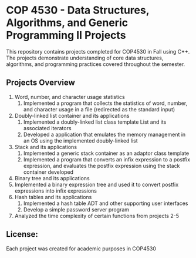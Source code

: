 # COP 4530 - Data Structures, Algorithms, and Generic Programming II Projects

This repository contains projects completed for COP4530 in Fall using C++. 
The projects demonstrate understanding of core data structures, algorithms, and programming practices covered throughout the semester.

## Projects Overview

1. Word, number, and character usage statistics
   1. Implemented a program that collects the statistics of word, number, and character usage in a file (redirected as the standard input)
2. Doubly-linked list container and its applications
   1. Implemented a doubly-linked list class template List and its associated iterators
   2. Developed a application that emulates the memory management in an OS using the implemented doubly-linked list
3. Stack and its applications
   1. Implemented a generic stack container as an adaptor class template
   2. Implemented a program that converts an infix expression to a postfix expression, and evaluates the postfix expression using the stack container developed
4.  Binary tree and its applications
   1. Implemented a binary expression tree and used it to convert postfix expressions into infix expressions
5. Hash tables and its applications
   1. Implemented a hash table ADT and other supporting user interfaces
   2. Develop a simple password server program
6. Analyzed the time complexity of certain functions from projects 2-5

## License:

Each project was created for academic purposes in COP4530

